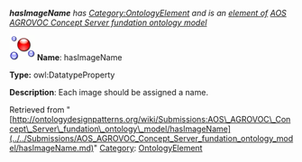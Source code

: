 ___hasImageName__ has [Category:OntologyElement](../../Category/OntologyElement.md "Category:OntologyElement") and is an [element of](../../Property/ElementOf.md "Property:ElementOf") [AOS AGROVOC Concept Server fundation ontology model](../../Submissions/AOS_AGROVOC_Concept_Server_fundation_ontology_model.md "Submissions:AOS AGROVOC Concept Server fundation ontology model")_


  




[![DatatypeProperty](../../images/thumb/a/a5/DatatypeProperty.gif/45px-DatatypeProperty.gif)](../../Image/DatatypeProperty.gif.md "DatatypeProperty")
__Name__: hasImageName 


__Type:__ owl:DatatypeProperty 


__Description__: Each image should be assigned a name. 





Retrieved from "[http://ontologydesignpatterns.org/wiki/Submissions:AOS\_AGROVOC\_Concept\_Server\_fundation\_ontology\_model/hasImageName](../../Submissions/AOS_AGROVOC_Concept_Server_fundation_ontology_model/hasImageName.md)"
 [Category](http://ontologydesignpatterns.org/wiki/Special:Categories "Special:Categories"): [OntologyElement](../../Category/OntologyElement.md "Category:OntologyElement")